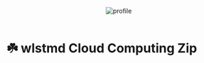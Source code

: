 <p align="center">
  <img src="https://github.com/cloud-wlstmd/.github/assets/127307160/99d021f0-b3ea-44f5-8265-9bb724882667" alt="profile">
  <br><br>
  <h1>☘️ wlstmd Cloud Computing Zip</h1>
</p>
